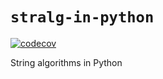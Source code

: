 # `stralg-in-python`

[![codecov](https://codecov.io/gh/mailund/stralg-in-python/branch/main/graph/badge.svg)](https://codecov.io/gh/mailund/stralg-in-python)

String algorithms in Python
